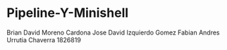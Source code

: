 # Pipeline-Y-Minishell
Brian David Moreno Cardona
Jose David Izquierdo Gomez
Fabian Andres Urrutia Chaverra 1826819
